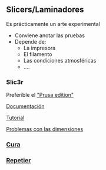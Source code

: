 ## Slicers/Laminadores


Es prácticamente un arte experimental
* Conviene anotar las pruebas
* Depende de:
    * La impresora
    * El filamento
    * Las condiciones atmosféricas
    * ....

### Slic3r

Preferible el ["Prusa edition"](https://github.com/prusa3d/Slic3r/releases)

[Documentación](http://imprimalia3d.com/recursosimpresion3d/gu-configuraci-n-par-metros-slic3r)

[Tutorial](https://bitfab.io/es/blog/prusa-slicer/)


[Problemas con las dimensiones](https://manual.slic3r.org/troubleshooting/dimension-errors)


### [Cura](https://ultimaker.com/en/products/ultimaker-cura-software)

### [Repetier](https://www.repetier.com/download-now/)



